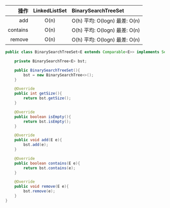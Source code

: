 操作 | LinkedListSet | BinarySearchTreeSet
--:|:--:|:--
add |    O(n) | O(h) 平均: O(logn) 最差: O(n)
contains|O(n) | O(h) 平均: O(logn) 最差: O(n)
remove  |O(n) | O(h) 平均: O(logn) 最差: O(n)

```java
public class BinarySearchTreeSet<E extends Comparable<E>> implements Set<E> {

    private BinarySearchTree<E> bst;

    public BinarySearchTreeSet(){
        bst = new BinarySearchTree<>();
    }

    @Override
    public int getSize(){
        return bst.getSize();
    }

    @Override
    public boolean isEmpty(){
        return bst.isEmpty();
    }

    @Override
    public void add(E e){
        bst.add(e);
    }

    @Override
    public boolean contains(E e){
        return bst.contains(e);
    }

    @Override
    public void remove(E e){
        bst.remove(e);
    }
}
```